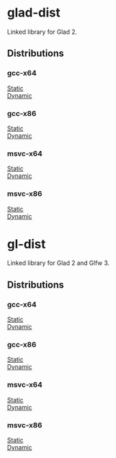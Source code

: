 # glad-dist

Linked library for Glad 2.

## Distributions

### gcc-x64

[Static](gcc-x64/libglad2.a)  
[Dynamic](gcc-x64/libglad2.so)

### gcc-x86

[Static](gcc-x86/libglad2.a)  
[Dynamic](gcc-x86/libglad2.so)

### msvc-x64

[Static](msvc-x64/glad2.lib)  
[Dynamic](msvc-x64/glad2.dll)

### msvc-x86

[Static](msvc-x86/glad2.lib)  
[Dynamic](msvc-x86/glad2.dll)

# gl-dist

Linked library for Glad 2 and Glfw 3.

## Distributions

### gcc-x64

[Static](gcc-x64/libgl.a)  
[Dynamic](gcc-x64/libgl.so)

### gcc-x86

[Static](gcc-x86/libgl.a)  
[Dynamic](gcc-x86/libgl.so)

### msvc-x64

[Static](msvc-x64/gl.lib)  
[Dynamic](msvc-x64/gl.dll)

### msvc-x86

[Static](msvc-x86/gl.lib)  
[Dynamic](msvc-x86/gl.dll)
